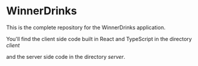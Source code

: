 # WinnerDrinks

This is the complete repository for the WinnerDrinks application. 

You'll find the client side code built in React and TypeScript in the directory *client*

and the server side code in the directory *server*. 